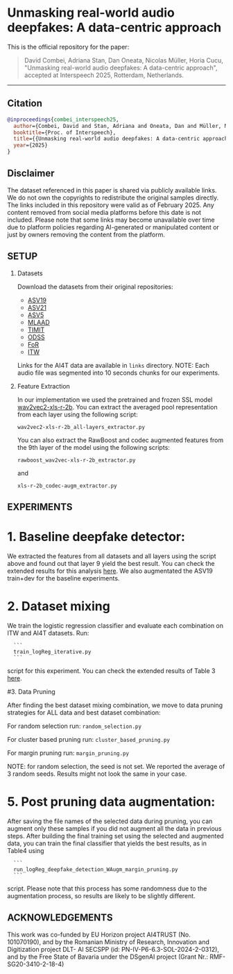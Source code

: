 # Unmasking real-world audio deepfakes: A data-centric approach

This is the official repository for the paper:

> David Combei, Adriana Stan, Dan Oneata, Nicolas Müller, Horia Cucu,  
> "Unmasking real-world audio deepfakes: A data-centric approach",  
> accepted at Interspeech 2025, Rotterdam, Netherlands.

---

## Citation

```bibtex
@inproceedings{combei_interspeech25,
  author={Combei, David and Stan, Adriana and Oneata, Dan and Müller, Nicolas and Cucu, Horia},
  booktitle={Proc. of Interspeech},
  title={{Unmasking real-world audio deepfakes: A data-centric approach}},
  year={2025}
}
```
## Disclaimer

The dataset referenced in this paper is shared via publicly available links. We do not own the copyrights to redistribute the original samples directly.
The links included in this repository were valid as of February 2025. Any content removed from social media platforms before this date is not included.
Please note that some links may become unavailable over time due to platform policies regarding AI-generated or manipulated content or just by owners removing the content from the platform.

## SETUP

1. Datasets

   Download the datasets from their original repositories:
     - [ASV19](https://datashare.ed.ac.uk/handle/10283/3336)
     - [ASV21](https://www.asvspoof.org/index2021.html)
     - [ASV5](https://zenodo.org/records/14498691)
     - [MLAAD](https://deepfake-total.com/mlaad)
     - [TIMIT](https://zenodo.org/records/6560159)
     - [ODSS](https://zenodo.org/records/8370668)
     - [FoR](https://www.kaggle.com/datasets/mohammedabdeldayem/the-fake-or-real-dataset/data)
     - [ITW](https://owncloud.fraunhofer.de/index.php/s/JZgXh0JEAF0elxa)

   Links for the AI4T data are available in `links` directory. NOTE: Each audio file was segmented into 10 seconds chunks for our experiments.

3. Feature Extraction

   In our implementation we used the pretrained and frozen SSL model [wav2vec2-xls-r-2b](https://huggingface.co/facebook/wav2vec2-xls-r-2b).
   You can extract the averaged pool representation from each layer using the following script:

   ```
   wav2vec2-xls-r-2b_all-layers_extractor.py
   ```

    You can also extract the RawBoost and codec augmented features from the 9th layer of the model using the following scripts:

   ```
   rawboost_wav2vec-xls-r-2b_extractor.py
   ```

   and

   ```
   xls-r-2b_codec-augm_extractor.py
   ```

## EXPERIMENTS

   # 1. Baseline deepfake detector: 
   
   We extracted the features from all datasets and all layers using the script above and found out that layer 9 yield the best result. You can check the extended results for this analysis [here](https://docs.google.com/spreadsheets/d/1B3PGSqAgrYepOi66SEj0wHZy84aXPwot4GqWbehtwvM/edit?usp=sharing). We also augmentated the ASV19 train+dev for the baseline experiments.
   
   # 2. Dataset mixing
   
   We train the logistic regression classifier and evaluate each combination on ITW and AI4T datasets. Run:

      ```
      train_logReg_iterative.py
      ```
      
  script for this experiment. You can check the extended results of Table 3 [here](https://docs.google.com/spreadsheets/d/1B3PGSqAgrYepOi66SEj0wHZy84aXPwot4GqWbehtwvM/edit?gid=0#gid=0).
   
   #3. Data Pruning
   
  After finding the best dataset mixing combination, we move to data pruning strategies for ALL data and best dataset combination:

  For random selection run:
      ```
      random_selection.py
      ```
  
  For cluster based pruning run:
      ```
      cluster_based_pruning.py
      ```
  
  For margin pruning run:
      ```
      margin_pruning.py
      ```
  
  NOTE: for random selection, the seed is not set. We reported the average of 3 random seeds. Results might not look the same in your case.
   
  # 5. Post pruning data augmentation:
   
  After saving the file names of the selected data during pruning, you can augment only these samples if you did not augment all the data in previous steps. After building the final training set using the selected and augmented data, you can train the final      classifier that yields the best results, as in Table4 using
  
      ```
      run_logReg_deepfake_detection_WAugm_margin_pruning.py
      ```
  script. Please note that this process has some randomness due to the augmentation process, so results are likely to be slightly different.

## ACKNOWLEDGEMENTS

This work was co-funded by EU Horizon project AI4TRUST (No. 101070190), and by the Romanian
Ministry of Research, Innovation and Digitization project DLT-
AI SECSPP (id: PN-IV-P6-6.3-SOL-2024-2-0312), and by the
Free State of Bavaria under the DSgenAI project (Grant Nr.:
RMF-SG20-3410-2-18-4)
      

